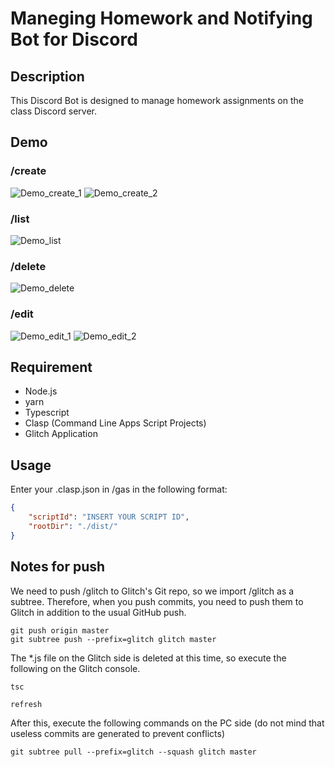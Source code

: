 # Maneging Homework and Notifying Bot for Discord

## Description
This Discord Bot is designed to manage homework assignments on the class Discord server.

## Demo

### /create
![Demo_create_1](https://github.com/Kyure-A/mhnb/assets/49436968/1cba7588-9619-4298-a4a3-20250896df5e)
![Demo_create_2](https://github.com/Kyure-A/mhnb/assets/49436968/e63ed7a9-9abc-4263-b319-ed431e03b92b)

### /list
![Demo_list](https://github.com/Kyure-A/mhnb/assets/49436968/2e21291f-caec-49d4-8c55-5a81de7a4073)

### /delete
![Demo_delete](https://github.com/Kyure-A/mhnb/assets/49436968/57519d59-e321-4946-b1c1-15e50121d0be)

### /edit
![Demo_edit_1](https://github.com/Kyure-A/mhnb/assets/49436968/86d13054-607a-4c6f-af27-d483b31bb0da)
![Demo_edit_2](https://github.com/Kyure-A/mhnb/assets/49436968/04e1bd58-b9f2-425e-a7a1-5252ec0d9df5)


## Requirement
- Node.js
- yarn 
- Typescript
- Clasp (Command Line Apps Script Projects)
- Glitch Application

## Usage
Enter your .clasp.json in /gas in the following format:

``` json
{
    "scriptId": "INSERT YOUR SCRIPT ID",
    "rootDir": "./dist/"
}
```

## Notes for push
We need to push /glitch to Glitch's Git repo, so we import /glitch as a subtree. Therefore, when you push commits, you need to push them to Glitch in addition to the usual GitHub push.

``` shell
git push origin master
git subtree push --prefix=glitch glitch master
```

The *.js file on the Glitch side is deleted at this time, so execute the following on the Glitch console.

``` shell
tsc

refresh
```
After this, execute the following commands on the PC side (do not mind that useless commits are generated to prevent conflicts)

``` shell
git subtree pull --prefix=glitch --squash glitch master

```
